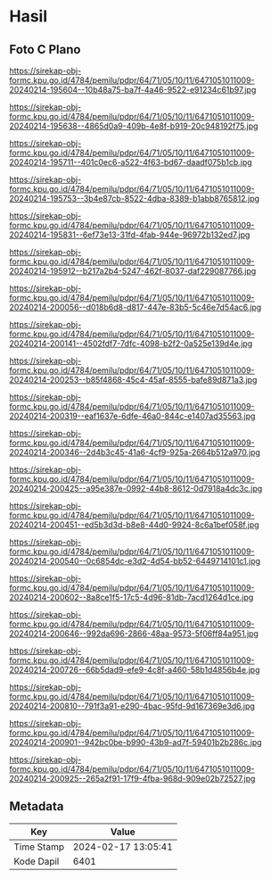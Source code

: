 # Hasil

## Foto C Plano

https://sirekap-obj-formc.kpu.go.id/4784/pemilu/pdpr/64/71/05/10/11/6471051011009-20240214-195604--10b48a75-ba7f-4a46-9522-e91234c61b97.jpg

https://sirekap-obj-formc.kpu.go.id/4784/pemilu/pdpr/64/71/05/10/11/6471051011009-20240214-195638--4865d0a9-409b-4e8f-b919-20c948192f75.jpg

https://sirekap-obj-formc.kpu.go.id/4784/pemilu/pdpr/64/71/05/10/11/6471051011009-20240214-195711--401c0ec6-a522-4f63-bd67-daadf075b1cb.jpg

https://sirekap-obj-formc.kpu.go.id/4784/pemilu/pdpr/64/71/05/10/11/6471051011009-20240214-195753--3b4e87cb-8522-4dba-8389-b1abb8765812.jpg

https://sirekap-obj-formc.kpu.go.id/4784/pemilu/pdpr/64/71/05/10/11/6471051011009-20240214-195831--6ef73e13-31fd-4fab-944e-96972b132ed7.jpg

https://sirekap-obj-formc.kpu.go.id/4784/pemilu/pdpr/64/71/05/10/11/6471051011009-20240214-195912--b217a2b4-5247-462f-8037-daf229087766.jpg

https://sirekap-obj-formc.kpu.go.id/4784/pemilu/pdpr/64/71/05/10/11/6471051011009-20240214-200056--d018b6d8-d817-447e-83b5-5c46e7d54ac6.jpg

https://sirekap-obj-formc.kpu.go.id/4784/pemilu/pdpr/64/71/05/10/11/6471051011009-20240214-200141--4502fdf7-7dfc-4098-b2f2-0a525e139d4e.jpg

https://sirekap-obj-formc.kpu.go.id/4784/pemilu/pdpr/64/71/05/10/11/6471051011009-20240214-200253--b85f4868-45c4-45af-8555-bafe89d871a3.jpg

https://sirekap-obj-formc.kpu.go.id/4784/pemilu/pdpr/64/71/05/10/11/6471051011009-20240214-200319--eaf1637e-6dfe-46a0-844c-e1407ad35563.jpg

https://sirekap-obj-formc.kpu.go.id/4784/pemilu/pdpr/64/71/05/10/11/6471051011009-20240214-200346--2d4b3c45-41a6-4cf9-925a-2664b512a970.jpg

https://sirekap-obj-formc.kpu.go.id/4784/pemilu/pdpr/64/71/05/10/11/6471051011009-20240214-200425--a95e387e-0992-44b8-8612-0d7918a4dc3c.jpg

https://sirekap-obj-formc.kpu.go.id/4784/pemilu/pdpr/64/71/05/10/11/6471051011009-20240214-200451--ed5b3d3d-b8e8-44d0-9924-8c6a1bef058f.jpg

https://sirekap-obj-formc.kpu.go.id/4784/pemilu/pdpr/64/71/05/10/11/6471051011009-20240214-200540--0c6854dc-e3d2-4d54-bb52-6449714101c1.jpg

https://sirekap-obj-formc.kpu.go.id/4784/pemilu/pdpr/64/71/05/10/11/6471051011009-20240214-200602--8a8ce1f5-17c5-4d96-81db-7acd1264d1ce.jpg

https://sirekap-obj-formc.kpu.go.id/4784/pemilu/pdpr/64/71/05/10/11/6471051011009-20240214-200646--992da696-2866-48aa-9573-5f06ff84a951.jpg

https://sirekap-obj-formc.kpu.go.id/4784/pemilu/pdpr/64/71/05/10/11/6471051011009-20240214-200726--66b5dad9-efe9-4c8f-a460-58b1d4856b4e.jpg

https://sirekap-obj-formc.kpu.go.id/4784/pemilu/pdpr/64/71/05/10/11/6471051011009-20240214-200810--791f3a91-e290-4bac-95fd-9d167369e3d6.jpg

https://sirekap-obj-formc.kpu.go.id/4784/pemilu/pdpr/64/71/05/10/11/6471051011009-20240214-200901--942bc0be-b990-43b9-ad7f-59401b2b286c.jpg

https://sirekap-obj-formc.kpu.go.id/4784/pemilu/pdpr/64/71/05/10/11/6471051011009-20240214-200925--265a2f91-17f9-4fba-968d-909e02b72527.jpg


## Metadata

| Key        | Value               |
| ---------- | ------------------- |
| Time Stamp | 2024-02-17 13:05:41 |
| Kode Dapil | 6401                |



